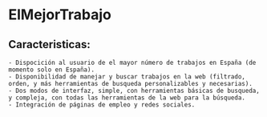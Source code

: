 # ElMejorTrabajo


## Caracteristicas:

    - Dispocición al usuario de el mayor número de trabajos en España (de momento solo en España).
    - Disponibilidad de manejar y buscar trabajos en la web (filtrado, orden, y más herramientas de busqueda personalizables y necesarias).
    - Dos modos de interfaz, simple, con herramientas básicas de busqueda, y compleja, con todas las herramientas de la web para la búsqueda.
    - Integración de páginas de empleo y redes sociales.
